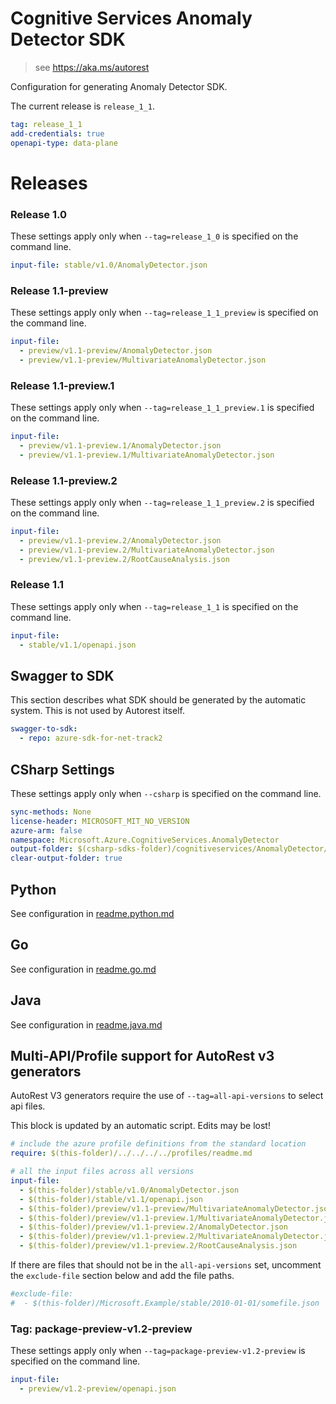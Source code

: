 # Cognitive Services Anomaly Detector SDK

> see https://aka.ms/autorest

Configuration for generating Anomaly Detector SDK.

The current release is `release_1_1`.

``` yaml
tag: release_1_1
add-credentials: true
openapi-type: data-plane
```

# Releases

### Release 1.0
These settings apply only when `--tag=release_1_0` is specified on the command line.

``` yaml $(tag) == 'release_1_0'
input-file: stable/v1.0/AnomalyDetector.json
```

### Release 1.1-preview
These settings apply only when `--tag=release_1_1_preview` is specified on the command line.

``` yaml $(tag) == 'release_1_1_preview'
input-file: 
  - preview/v1.1-preview/AnomalyDetector.json
  - preview/v1.1-preview/MultivariateAnomalyDetector.json
```

### Release 1.1-preview.1
These settings apply only when `--tag=release_1_1_preview.1` is specified on the command line.

``` yaml $(tag) == 'release_1_1_preview.1'
input-file: 
  - preview/v1.1-preview.1/AnomalyDetector.json
  - preview/v1.1-preview.1/MultivariateAnomalyDetector.json
```

### Release 1.1-preview.2
These settings apply only when `--tag=release_1_1_preview.2` is specified on the command line.

```yaml $(tag) == 'release_1_1_preview.2'
input-file:
  - preview/v1.1-preview.2/AnomalyDetector.json
  - preview/v1.1-preview.2/MultivariateAnomalyDetector.json
  - preview/v1.1-preview.2/RootCauseAnalysis.json
```

### Release 1.1
These settings apply only when `--tag=release_1_1` is specified on the command line.

```yaml $(tag) == 'release_1_1'
input-file:
  - stable/v1.1/openapi.json
```

## Swagger to SDK

This section describes what SDK should be generated by the automatic system.
This is not used by Autorest itself.

``` yaml $(swagger-to-sdk)
swagger-to-sdk:
  - repo: azure-sdk-for-net-track2
 ```

## CSharp Settings

These settings apply only when `--csharp` is specified on the command line.

```yaml $(csharp)
sync-methods: None
license-header: MICROSOFT_MIT_NO_VERSION
azure-arm: false
namespace: Microsoft.Azure.CognitiveServices.AnomalyDetector
output-folder: $(csharp-sdks-folder)/cognitiveservices/AnomalyDetector/src/Generated
clear-output-folder: true
```

## Python

See configuration in [readme.python.md](./readme.python.md)

## Go

See configuration in [readme.go.md](./readme.go.md)

## Java

See configuration in [readme.java.md](./readme.java.md)

## Multi-API/Profile support for AutoRest v3 generators 

AutoRest V3 generators require the use of `--tag=all-api-versions` to select api files.

This block is updated by an automatic script. Edits may be lost!

``` yaml $(tag) == 'all-api-versions' /* autogenerated */
# include the azure profile definitions from the standard location
require: $(this-folder)/../../../../profiles/readme.md

# all the input files across all versions
input-file:
  - $(this-folder)/stable/v1.0/AnomalyDetector.json
  - $(this-folder)/stable/v1.1/openapi.json
  - $(this-folder)/preview/v1.1-preview/MultivariateAnomalyDetector.json
  - $(this-folder)/preview/v1.1-preview.1/MultivariateAnomalyDetector.json
  - $(this-folder)/preview/v1.1-preview.2/AnomalyDetector.json
  - $(this-folder)/preview/v1.1-preview.2/MultivariateAnomalyDetector.json
  - $(this-folder)/preview/v1.1-preview.2/RootCauseAnalysis.json
```

If there are files that should not be in the `all-api-versions` set, 
uncomment the  `exclude-file` section below and add the file paths.

``` yaml $(tag) == 'all-api-versions'
#exclude-file: 
#  - $(this-folder)/Microsoft.Example/stable/2010-01-01/somefile.json
```

### Tag: package-preview-v1.2-preview

These settings apply only when `--tag=package-preview-v1.2-preview` is specified on the command line.

```yaml $(tag) == 'package-preview-v1.2-preview'
input-file:
  - preview/v1.2-preview/openapi.json
```

